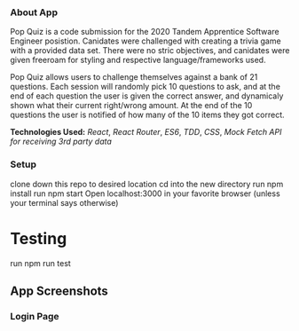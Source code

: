 ### About App
Pop Quiz is a code submission for the  2020 Tandem Apprentice Software Engineer posistion. Canidates were challenged with creating a trivia game with a provided data set. There were no stric objectives, and canidates were given freeroam for styling and respective language/frameworks used.  

Pop Quiz allows users to challenge themselves against a bank of 21 questions. 
Each session will randomly pick 10 questions to ask, and at the end of each question the user is given the correct answer, and dynamicaly shown what their current right/wrong amount. 
At the end of the 10 questions the user is notified of how many of the 10 items they got correct.  

**Technologies Used:**
*React*, *React Router*, *ES6*, *TDD*, *CSS*, *Mock Fetch API for receiving 3rd party data*


### Setup
clone down this repo to desired location
cd into the new directory
run npm install 
run npm start
Open localhost:3000 in your favorite browser (unless your terminal says otherwise)
# Testing
run npm run test



## App Screenshots
### Login Page

